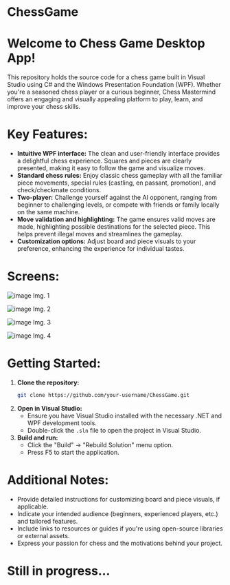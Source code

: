 # ChessGame

# Welcome to Chess Game Desktop App!

This repository holds the source code for a chess game built in Visual Studio using C# and the Windows Presentation Foundation (WPF). Whether you're a seasoned chess player or a curious beginner, Chess Mastermind offers an engaging and visually appealing platform to play, learn, and improve your chess skills.

# Key Features:

- **Intuitive WPF interface:** The clean and user-friendly interface provides a delightful chess experience. Squares and pieces are clearly presented, making it easy to follow the game and visualize moves.
- **Standard chess rules:** Enjoy classic chess gameplay with all the familiar piece movements, special rules (castling, en passant, promotion), and check/checkmate conditions.
- **Two-player:** Challenge yourself against the AI opponent, ranging from beginner to challenging levels, or compete with friends or family locally on the same machine.
- **Move validation and highlighting:** The game ensures valid moves are made, highlighting possible destinations for the selected piece. This helps prevent illegal moves and streamlines the gameplay.
- **Customization options:** Adjust board and piece visuals to your preference, enhancing the experience for individual tastes.
# Screens:

![image](https://github.com/Ramzes9090/ChessGame/assets/86838822/cae7c9df-4942-40ea-b021-1dd0dc719744)
Img. 1

![image](https://github.com/Ramzes9090/ChessGame/assets/86838822/da9f597d-bb1a-4b49-8956-09c97c2bc936)
Img. 2

![image](https://github.com/Ramzes9090/ChessGame/assets/86838822/936840c4-d9c4-4b22-9aec-8d8515c7bcca)
Img. 3

![image](https://github.com/Ramzes9090/ChessGame/assets/86838822/f0ae9a88-aa32-4c79-9427-d1a6f127ee5c)
Img. 4

# Getting Started:

1. **Clone the repository:**
   ```bash
   git clone https://github.com/your-username/ChessGame.git
   ```
2. **Open in Visual Studio:**
   - Ensure you have Visual Studio installed with the necessary .NET and WPF development tools.
   - Double-click the `.sln` file to open the project in Visual Studio.
3. **Build and run:**
   - Click the "Build" -> "Rebuild Solution" menu option.
   - Press F5 to start the application.

# Additional Notes:

- Provide detailed instructions for customizing board and piece visuals, if applicable.
- Indicate your intended audience (beginners, experienced players, etc.) and tailored features.
- Include links to resources or guides if you're using open-source libraries or external assets.
- Express your passion for chess and the motivations behind your project.

# Still in progress...
